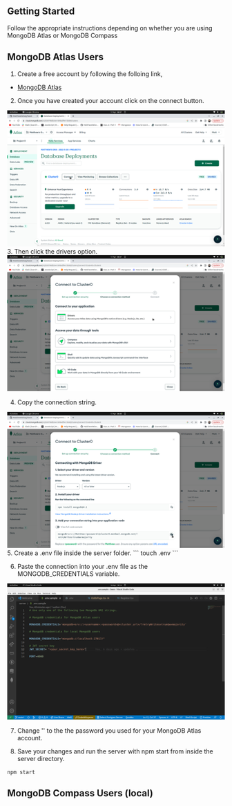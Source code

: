 ## Getting Started

Follow the appropriate instructions depending on whether you are using MongoDB Atlas or MongoDB Compass



## MongoDB Atlas Users

1. Create a free account by following the folloing link,

* [MongoDB Atlas](https://www.mongodb.com/atlas/database)

2. Once you have created your account click on the connect button.

<img src=".././images/image6.png" alt="Screenshot 6">
3. Then click the drivers option. 
<img src=".././images/image7.png" alt="Screenshot 7">

4. Copy the connection string. 

<img src=".././images/image8.png" alt="Screenshot 8">
5. Create a .env file inside the server folder.
```
touch .env
```

6. Paste the connection into your .env file as the MONGODB_CREDENTIALS variable. 

<img src=".././images/image5.png" alt="Screenshot 5">

7. Change '<password>' to the the password you used for your MongoDB Atlas account. 
  
8. Save your changes and run the server with npm start from inside the server directory. 
  ```
  npm start
  ```



## MongoDB Compass Users (local)
  
